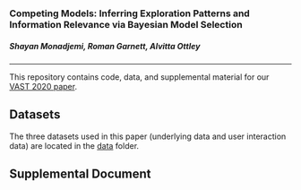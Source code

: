 ### Competing Models: Inferring Exploration Patterns and Information Relevance via Bayesian Model Selection
##### Shayan Monadjemi, Roman Garnett, Alvitta Ottley

---
This repository contains code, data, and supplemental material for our [VAST 2020 paper](https://arxiv.org/pdf/2009.06042.pdf).


Datasets
----

The three datasets used in this paper (underlying data and user interaction data) are located in the [data](data) folder. 


Supplemental Document
---
